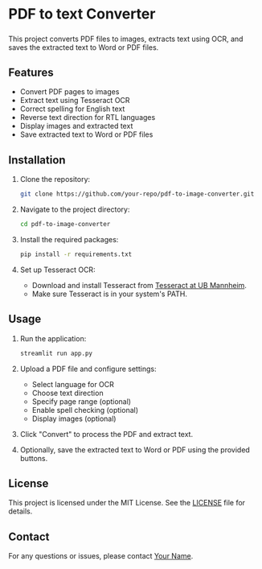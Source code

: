 # PDF to text Converter
#####
This project converts PDF files to images, extracts text using OCR, and saves the extracted text to Word or PDF files.

## Features

- Convert PDF pages to images
- Extract text using Tesseract OCR
- Correct spelling for English text
- Reverse text direction for RTL languages
- Display images and extracted text
- Save extracted text to Word or PDF files

## Installation

1. Clone the repository:
    ```bash
    git clone https://github.com/your-repo/pdf-to-image-converter.git
    ```

2. Navigate to the project directory:
    ```bash
    cd pdf-to-image-converter
    ```

3. Install the required packages:
    ```bash
    pip install -r requirements.txt
    ```

4. Set up Tesseract OCR:
    - Download and install Tesseract from [Tesseract at UB Mannheim](https://github.com/UB-Mannheim/tesseract/wiki).
    - Make sure Tesseract is in your system's PATH.

## Usage

1. Run the application:
    ```bash
    streamlit run app.py
    ```

2. Upload a PDF file and configure settings:
    - Select language for OCR
    - Choose text direction
    - Specify page range (optional)
    - Enable spell checking (optional)
    - Display images (optional)

3. Click "Convert" to process the PDF and extract text.

4. Optionally, save the extracted text to Word or PDF using the provided buttons.

## License

This project is licensed under the MIT License. See the [LICENSE](LICENSE) file for details.

## Contact

For any questions or issues, please contact [Your Name](mailto:your.email@example.com).

